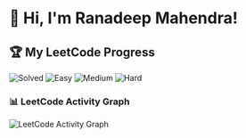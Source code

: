 # 👋 Hi, I'm Ranadeep Mahendra!

## 🏆 My LeetCode Progress

![Solved](https://img.shields.io/badge/Solved-73/3716-blue?cache=1760406863) ![Easy](https://img.shields.io/badge/Easy-41/907-brightgreen?cache=1760406863) ![Medium](https://img.shields.io/badge/Medium-31/1933-orange?cache=1760406863) ![Hard](https://img.shields.io/badge/Hard-1/876-red?cache=1760406863)

### 📊 LeetCode Activity Graph

![LeetCode Activity Graph](https://leetcard.jacoblin.cool/ranadeep_mahendra2426?theme=dark&font=Karma&ext=heatmap&cache=1760406863)
